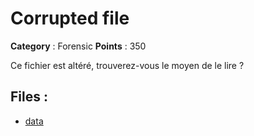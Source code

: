 # Corrupted file

**Category** : Forensic
**Points** : 350

Ce fichier est altéré, trouverez-vous le moyen de le lire ?

## Files : 
 - [data](./data)



